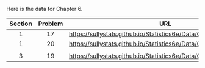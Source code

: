 Here is the data for Chapter 6. 

|Section|Problem|URL|
|:---:|:---:|:---:|
|1|17|<a>https://sullystats.github.io/Statistics6e/Data/Chapter6/6_1_17.CSV</a><br/>|
|1|20|<a>https://sullystats.github.io/Statistics6e/Data/Chapter6/6_1_20.CSV</a><br/>|
| | |
|3|19|<a>https://sullystats.github.io/Statistics6e/Data/Chapter6/6_3_19.CSV</a><br/>|
